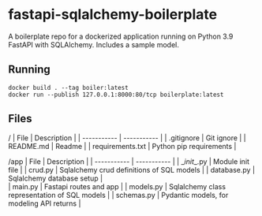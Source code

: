 # fastapi-sqlalchemy-boilerplate
A boilerplate repo for a dockerized application running on Python 3.9 FastAPI with SQLAlchemy.
Includes a sample model.

## Running
```
docker build . --tag boiler:latest
docker run --publish 127.0.0.1:8000:80/tcp boilerplate:latest
```

## Files
/
| File      | Description |
| ----------- | ----------- |
| .gitignore       | Git ignore    |
| README.md        | Readme        |
| requirements.txt | Python pip requirements |  

/app
| File      | Description |
| ----------- | ----------- |
| \__init__.py   | Module init file    |
| crud.py       | Sqlalchemy crud definitions of SQL models  |
| database.py   | Sqlalchemy database setup |  
| main.py       | Fastapi routes and app  |
| models.py     | Sqlalchemy class representation of SQL models        |
| schemas.py    | Pydantic models, for modeling API returns     |
